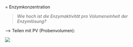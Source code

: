 = Enzymkonzentration 

>*Wie hoch ist die Enzymaktivität pro Volumeneinheit der Enzymlösung?*

--> Teilen mit PV (Probenvolumen):

![](Pasted%20image%2020250406145034.png)



